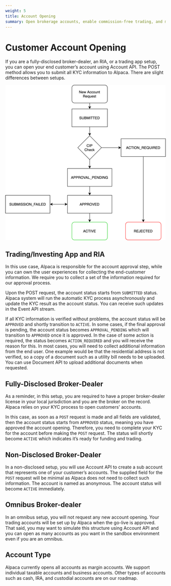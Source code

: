 ```yaml
---
weight: 5
title: Account Opening
summary: Open brokerage accounts, enable commission-free trading, and manage the ongoing user experience with Alpaca Broker API
---
```


# Customer Account Opening

If you are a fully-disclosed broker-dealer, an RIA, or a trading app setup, you
can open your end customer’s account using Account API. The POST method allows
you to submit all KYC information to Alpaca. There are slight differences
between setups.

![account-opening-flow](account-opening-drawio.png)

## Trading/Investing App and RIA

In this use case, Alpaca is responsible for the account approval step, while you
can own the user experiences for collecting the end-customer information. We
require you to collect a set of the information required for our approval
process.

Upon the POST request, the account status starts from `SUBMITTED` status. Alpaca
system will run the automatic KYC process asynchronously and update the KYC
result as the account status. You can receive such updates in the Event API
stream.

If all KYC information is verified without problems, the account status will be
`APPROVED` and shortly transition to `ACTIVE`. In some cases, if the final approval
is pending, the account status becomes `APPROVAL_PENDING` which will transition to
`APPROVED` once it is approved. In the case of some action is required, the status
becomes `ACTION_REQUIRED` and you will receive the reason for this. In most cases,
you will need to collect additional information from the end user. One example
would be that the residential address is not verified, so a copy of a document
such as a utility bill needs to be uploaded. You can use Document API to upload
additional documents when requested.

## Fully-Disclosed Broker-Dealer

As a reminder, in this setup, you are required to have a proper broker-dealer
license in your local jurisdiction and you are the broker on the record. Alpaca
relies on your KYC process to open customers' accounts.

In this case, as soon as a `POST` request is made and all fields are validated,
then the account status starts from `APPROVED` status, meaning you have approved
the account opening. Therefore, you need to complete your KYC for the account
before making the `POST` request. The status will shortly become `ACTIVE` which
indicates it’s ready for funding and trading.

## Non-Disclosed Broker-Dealer

In a non-disclosed setup, you will use Account API to create a sub account that
represents one of your customer’s accounts. The supplied field for the `POST`
request will be minimal as Alpaca does not need to collect such information. The
account is named as anonymous. The account status will become `ACTIVE`
immediately.

## Omnibus Broker-dealer

In an omnibus setup, you will not request any new account opening. Your trading
accounts will be set up by Alpaca when the go-live is approved. That said, you
may want to simulate this structure using Account API and you can open as many
accounts as you want in the sandbox environment even if you are an omnibus.

## Account Type

Alpaca currently opens all accounts as margin accounts. We support individual
taxable accounts and business accounts. Other types of accounts such as cash,
IRA, and custodial accounts are on our roadmap.

&nbsp;

